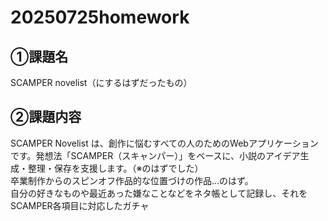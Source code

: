 # 20250725homework

## ①課題名
SCAMPER novelist（にするはずだったもの）

## ②課題内容
SCAMPER Novelist は、創作に悩むすべての人のためのWebアプリケーションです。発想法「SCAMPER（スキャンパー）」をベースに、小説のアイデア生成・整理・保存を支援します。（※のはずでした）<br/>
卒業制作からのスピンオフ作品的な位置づけの作品…のはず。<br/>
自分の好きなものや最近あった嫌なことなどをネタ帳として記録し、それをSCAMPER各項目に対応したガチャ
